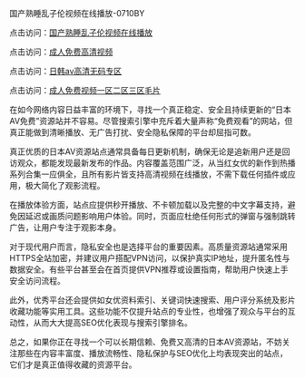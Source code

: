国产熟睡乱子伦视频在线播放-0710BY

点击访问：<a href="https://heiliaoe8ajia.pages.dev">国产熟睡乱子伦视频在线播放</a>

点击访问：<a href="https://heiliaoxqkkct.pages.dev">成人免费高清视频</a>

点击访问：<a href="https://heiliao2dmwwy.pages.dev">日韩av高清无码专区</a>

点击访问：<a href="https://heiliaoxwd5i8.pages.dev">成人免费视频一区二区三区毛片</a>



在如今网络内容日益丰富的环境下，寻找一个真正稳定、安全且持续更新的“日本AV免费”资源站并不容易。尽管搜索引擎中充斥着大量声称“免费观看”的网站，但真正能做到清晰播放、无广告打扰、安全隐私保障的平台却屈指可数。

真正优质的日本AV资源站点通常具备每日更新机制，确保无论是追新用户还是回访观众，都能发现最新发布的作品。内容覆盖范围广泛，从当红女优的新作到热播系列合集一应俱全，且所有影片皆支持高清视频在线播放，不需下载任何插件或应用，极大简化了观影流程。

在播放体验方面，站点应提供秒开播放、不卡顿加载以及完整的中文字幕支持，避免因延迟或画质问题影响用户体验。同时，页面应杜绝任何形式的弹窗与强制跳转广告，让用户专注于观影本身。

对于现代用户而言，隐私安全也是选择平台的重要因素。高质量资源站通常采用HTTPS全站加密，并建议用户搭配VPN访问，以保护真实IP地址，提升匿名性与数据安全。有些平台甚至会在首页提供VPN推荐或设置指南，帮助用户快速上手安全访问流程。

此外，优秀平台还会提供如女优资料索引、关键词快速搜索、用户评分系统及影片收藏功能等实用工具。这些功能不仅提升站点的专业性，也增强了观众与平台的互动性，从而大大提高SEO优化表现与搜索引擎排名。

总之，如果你正在寻找一个可以长期信赖、免费又高清的日本AV资源站，不妨关注那些在内容丰富度、播放流畅性、隐私保护与SEO优化上均表现突出的站点，它们才是真正值得收藏的资源平台。

<span style="display:none;">[Canonical link]( https://github.com/ribenna1212/9431161 )</span>
